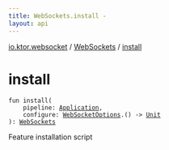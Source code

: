 ```yaml
---
title: WebSockets.install - 
layout: api
---
```


<div class='api-docs-breadcrumbs'><a href="../index.html">io.ktor.websocket</a> / <a href="index.html">WebSockets</a> / <a href="./install.html">install</a></div>

# install

<div class="signature"><code><span class="keyword">fun </span><span class="identifier">install</span><span class="symbol">(</span><br/>&nbsp;&nbsp;&nbsp;&nbsp;<span class="parameterName" id="io.ktor.websocket.WebSockets.Feature$install(io.ktor.application.Application, kotlin.Function1((io.ktor.websocket.WebSockets.WebSocketOptions, kotlin.Unit)))/pipeline">pipeline</span><span class="symbol">:</span>&nbsp;<a href="../../io.ktor.application/-application/index.html"><span class="identifier">Application</span></a><span class="symbol">, </span><br/>&nbsp;&nbsp;&nbsp;&nbsp;<span class="parameterName" id="io.ktor.websocket.WebSockets.Feature$install(io.ktor.application.Application, kotlin.Function1((io.ktor.websocket.WebSockets.WebSocketOptions, kotlin.Unit)))/configure">configure</span><span class="symbol">:</span>&nbsp;<a href="-web-socket-options/index.html"><span class="identifier">WebSocketOptions</span></a><span class="symbol">.</span><span class="symbol">(</span><span class="symbol">)</span>&nbsp;<span class="symbol">-&gt;</span>&nbsp;<a href="https://kotlinlang.org/api/latest/jvm/stdlib/kotlin/-unit/index.html"><span class="identifier">Unit</span></a><br/><span class="symbol">)</span><span class="symbol">: </span><a href="index.html"><span class="identifier">WebSockets</span></a></code></div>

Feature installation script

